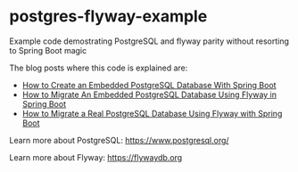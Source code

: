# postgres-flyway-example
Example code demostrating PostgreSQL and flyway parity without resorting to Spring Boot magic

The blog posts where this code is explained are:

- [How to Create an Embedded PostgreSQL Database With Spring Boot](https://nickolasfisher.com/blog/How-to-Create-an-Embedded-PostgreSQL-Database-With-Spring-Boot)
- [How to Migrate An Embedded PostgreSQL Database Using Flyway in Spring Boot](https://nickolasfisher.com/blog/How-to-Migrate-An-Embedded-PostgreSQL-Database-Using-Flyway-in-Spring-Boot)
- [How to Migrate a Real PostgreSQL Database Using Flyway with Spring Boot](https://nickolasfisher.com/blog/How-to-Migrate-a-Real-PostgreSQL-Database-Using-Flyway-with-Spring-Boot)

Learn more about PostgreSQL: https://www.postgresql.org/

Learn more about Flyway: https://flywaydb.org
